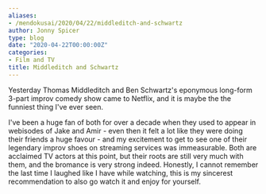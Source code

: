 ```yaml
---
aliases:
- /mendokusai/2020/04/22/middleditch-and-schwartz
author: Jonny Spicer
type: blog
date: "2020-04-22T00:00:00Z"
categories:
- Film and TV
title: Middleditch and Schwartz
---
```

Yesterday Thomas Middleditch and Ben Schwartz's eponymous long-form 3-part improv comedy show came
to Netflix, and it is maybe the the funniest thing I've ever seen.

I've been a huge fan of both for over a decade when they used to appear in webisodes of Jake and Amir -
even then it felt a lot like they were doing their friends a huge favour - and my excitement to
get to see one of their legendary improv shoes on streaming services was immeasurable. Both are
acclaimed TV actors at this point, but their roots are still very much with them, and the bromance
is very strong indeed. Honestly, I cannot remember the last time I laughed like I have while watching,
this is my sincerest recommendation to also go watch it and enjoy for yourself.

